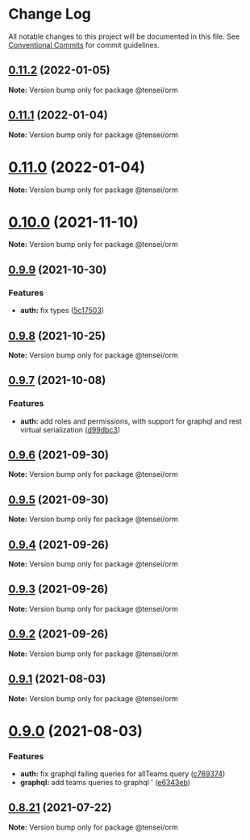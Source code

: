 # Change Log

All notable changes to this project will be documented in this file.
See [Conventional Commits](https://conventionalcommits.org) for commit guidelines.

## [0.11.2](https://github.com/tenseijs/tensei/compare/v0.11.1...v0.11.2) (2022-01-05)

**Note:** Version bump only for package @tensei/orm





## [0.11.1](https://github.com/tenseijs/tensei/compare/v0.11.0...v0.11.1) (2022-01-04)

**Note:** Version bump only for package @tensei/orm





# [0.11.0](https://github.com/tenseijs/tensei/compare/v0.10.0...v0.11.0) (2022-01-04)

**Note:** Version bump only for package @tensei/orm





# [0.10.0](https://github.com/tenseijs/tensei/compare/v0.9.9...v0.10.0) (2021-11-10)

**Note:** Version bump only for package @tensei/orm





## [0.9.9](https://github.com/tenseijs/tensei/compare/v0.9.8...v0.9.9) (2021-10-30)


### Features

* **auth:** fix types ([5c17503](https://github.com/tenseijs/tensei/commit/5c175038812e959af5a1a6a7dab0b4a5b35b890b))





## [0.9.8](https://github.com/tenseijs/tensei/compare/v0.9.7...v0.9.8) (2021-10-25)

**Note:** Version bump only for package @tensei/orm





## [0.9.7](https://github.com/tenseijs/tensei/compare/v0.9.6...v0.9.7) (2021-10-08)


### Features

* **auth:** add roles and permissions, with support for graphql and rest virtual serialization ([d99dbc3](https://github.com/tenseijs/tensei/commit/d99dbc372f85f8eac60450db111f21a714fb0050))





## [0.9.6](https://github.com/tenseijs/tensei/compare/v0.9.5...v0.9.6) (2021-09-30)

**Note:** Version bump only for package @tensei/orm





## [0.9.5](https://github.com/tenseijs/tensei/compare/v0.9.4...v0.9.5) (2021-09-30)

**Note:** Version bump only for package @tensei/orm





## [0.9.4](https://github.com/tenseijs/tensei/compare/v0.9.3...v0.9.4) (2021-09-26)

**Note:** Version bump only for package @tensei/orm





## [0.9.3](https://github.com/tenseijs/tensei/compare/v0.9.2...v0.9.3) (2021-09-26)

**Note:** Version bump only for package @tensei/orm





## [0.9.2](https://github.com/tenseijs/tensei/compare/v0.9.1...v0.9.2) (2021-09-26)

**Note:** Version bump only for package @tensei/orm





## [0.9.1](https://github.com/tenseijs/tensei/compare/v0.9.0...v0.9.1) (2021-08-03)

**Note:** Version bump only for package @tensei/orm





# [0.9.0](https://github.com/tenseijs/tensei/compare/v0.8.21...v0.9.0) (2021-08-03)


### Features

* **auth:** fix graphql failing queries for allTeams query ([c769374](https://github.com/tenseijs/tensei/commit/c7693748a72485a676b392bad394682973114aea))
* **graphql:** add teams queries to graphql ' ([e6343eb](https://github.com/tenseijs/tensei/commit/e6343eb076384bd5bdcb4bc3856c27329b5a90bd))





## [0.8.21](https://github.com/tenseijs/tensei/compare/v0.8.20...v0.8.21) (2021-07-22)

**Note:** Version bump only for package @tensei/orm

